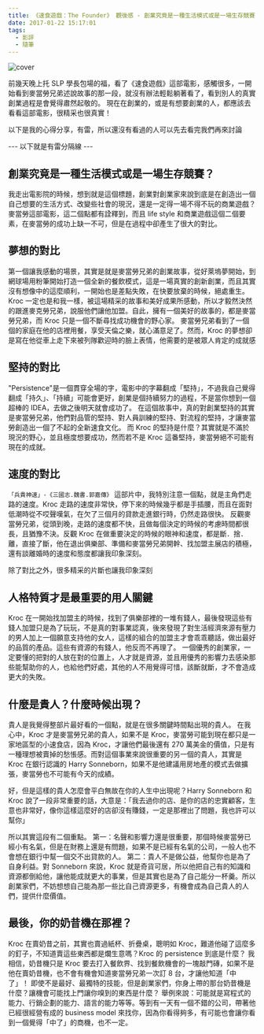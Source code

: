 ```yaml
---
title: 《速食遊戲：The Founder》 觀後感 - 創業究竟是一種生活模式或是一場生存競賽？
date: 2017-01-22 15:17:01
tags:
  - 影評
  - 隨筆
---
```


![cover](https://play-lh.googleusercontent.com/RTiU48olXMDkpVZ7uOtuMuHOhQ1UMwAWWMmok7yynVBxzYjGb1CsggaG6VkXJDB75F9JUQ=w480-h960-rw)

前幾天晚上托 SLP 學長包場的福，看了《速食遊戲》這部電影，感觸很多，一開始看到麥當勞兄弟述說故事的那一段，就沒有辦法輕鬆躺著看了，看到別人的真實創業過程是會覺得肅然起敬的。
現在在創業的，或是有想要創業的人，都應該去看看這部電影，很精采也很真實！

以下是我的心得分享，有雷，所以還沒有看過的人可以先去看完我們再來討論

--- 以下就是有雷分隔線 ---

## 創業究竟是一種生活模式或是一場生存競賽？

我走出電影院的時候，想到就是這個標題，創業對創業家來說到底是在創造出一個自己想要的生活方式、改變些社會的現況，還是一定得一場不得不玩的商業遊戲？麥當勞這部電影，這二個點都有詮釋到，而且 life style 和商業遊戲這個二個要素，在麥當勞的成功上缺一不可，但是在過程中卻產生了很大的對比。

## 夢想的對比

第一個讓我感動的場景，其實是就是麥當勞兄弟的創業故事，從好萊塢夢開始，到網球場用粉筆開始打造一個全新的餐飲模式，這是一場真實的創新創業，而且其實沒有想像中的這麼順利，一開始也是差點失敗，在快要放棄的時候，絕處重生。
Kroc 一定也是和我一樣，被這場精采的故事和美好成果所感動，所以才毅然決然的跟進麥克勞兄弟，說服他們讓他加盟。自此，擁有一個美好的故事的，都是麥當勞兄弟，而 Kroc 只是一個不斷尋找成功機會的野心家。
麥當勞兄弟看到了一個個的家庭在他的店裡用餐，享受天倫之樂，就心滿意足了。然而，Kroc 的夢想卻是寫在他從車上走下來被列隊歡迎時的臉上表情，他需要的是被眾人肯定的成就感

## 堅持的對比

"Persistence"是一個貫穿全場的字，電影中的字幕翻成「堅持」，不過我自己覺得翻成「持久」、「持續」可能會更好，創業是個持續努力的過程，不是當你想到一個超棒的 IDEA，去做之後明天就會成功了。
在這個故事中，真的對創業堅持的其實是麥當勞兄弟，他們對品管的堅持、對人員訓練的堅持、對流程的堅持，才讓麥當勞創造出一個了不起的全新速食文化。
而 Kroc 的堅持是什麼？其實就是不滿於現況的野心，並且極度想要成功，然而若不是 Kroc 這番堅持，麥當勞絕不可能有現在的成就。

## 速度的對比

`「兵貴神速」-《三國志.魏書.郭嘉傳》`
這部片中，我特別注意一個點，就是主角們走路的速度。Kroc 走路的速度非常快，停下來的時候幾乎都是手插腰，而且在面對低潮時從不哎聲嘆氣，在欠了三個月的貸款走進銀行時，仍然走路很快。
反觀麥當勞兄弟，從頭到晚，走路的速度都不快，且做每個決定的時候的考慮時間都很長，且猶豫不決。反觀 Kroc 在做重要決定的時候的眼神和速度，都是斷．捨．離，直接了斷，他在退出俱樂部、準備和麥當勞兄弟開幹、找加盟主展店的積極，還有談離婚時的速度和態度都讓我印象深刻。

除了對比之外，很多精采的片斷也讓我印象深刻

## 人格特質才是最重要的用人關鍵

Kroc 在一開始找加盟主的時候，找到了俱樂部裡的一堆有錢人，最後發現這些有錢人加盟只是為了玩玩，不是真的對事業認真，後來發現了對生活經濟來源有壓力的男人加上一個願意支持他的女人，這樣的組合的加盟主才會乖乖聽話，做出最好的品質的產品。這些有資源的有錢人，他反而不再理了。
一個優秀的創業家，一定要懂的把對的人放在對的位置上，人才就是資源，並且用優秀的影響力去感染那些能幫助你的人，也給他們好處，其他的人不用覺得可惜，該斷就斷，才不會造成更大的失敗。

## 什麼是貴人？什麼時候出現？

貴人是我覺得整部片最好看的一個點，就是在很多關鍵時間點出現的貴人。
在我心中，Kroc 才是麥當勞兄弟的貴人，如果不是 Kroc，麥當勞可能到現在都只是一家地區型的小速食店，因為 Kroc，才讓他們最後還有 270 萬美金的價值，只是有一種理想被賣掉的愁悵感。而對這個事業來說很重要的另一個的貴人，其實是 Kroc 在銀行認識的 Harry Sonneborn，如果不是他建議用房地產的模式去做擴張，麥當勞也不可能有今天的成績。

好，但是這樣的貴人怎麼會平白無故在你的人生中出現呢？Harry Sonneborn 和 Kroc 說了一段非常重要的話，大意是：「我去過你的店、是你的店的忠實顧客，生意也非常好，像你這樣這麼好的店卻沒有賺錢，一定是那裡出了問題，我也許可以幫你」

所以其實這段有二個重點。
第一：名聲和影響力還是很重要，那個時候麥當勞已經小有名氣，但是在財務上還是有問題，如果不是已經有名氣的公司，一般人也不會想在銀行中幫一個交不出貸款的人。
第二：貴人不是做公益，他幫你也是為了自身利益。對 Sonneborn 來說，Kroc 就是奇貨可居，所以他把自己有的知識和資源都倒給他，讓他能成就更大的事業，但是其實也是為了自己能分一杯羹。所以創業家們，不妨想想自己能為那一些比自己資源更多，有機會成為自己貴人的人們，提供什麼價值。

## 最後，你的奶昔機在那裡？

Kroc 在賣奶昔之前，其實也賣過紙杯、折疊桌，聰明如 Kroc，難道他碰了這麼多的釘子，不知道賣這些東西都是爛生意嗎？Kroc 的 persistence 到底是什麼？
我相信，奶昔機只是 Kroc 要去打入餐飲界、找到餐飲機會的一塊敲門磚，如果不是他在賣奶昔機，也不會有機會知道麥當勞兄弟一次訂 8 台，才讓他知道「中了」！
即使不是最好、最獨特的技能，但是創業家們，你身上帶的那台奶昔機是什麼？讓機會可能找上門讓你嗅到的東西是什麼？
舉例來說：可能就是寫程式的能力、行銷企劃的能力、語言的能力等等。等到有一天有一個不錯的公司，帶著他已經很經營有成的 business model 來找你，因為你看得夠多，有可能也會讓你看到一個覺得「中了」的商機，也不一定。
